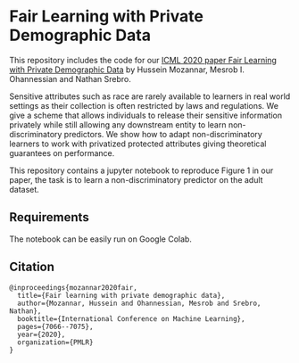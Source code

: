 # Fair Learning with Private Demographic Data

This repository includes the code  for our [ICML 2020 paper Fair Learning with Private Demographic Data](https://arxiv.org/pdf/2002.11651.pdf) by Hussein Mozannar, Mesrob I. Ohannessian and Nathan Srebro.



Sensitive attributes such as race are rarely available to learners in real world settings as their
collection is often restricted by laws and regulations. We give a scheme that allows individuals
to release their sensitive information privately while still allowing any downstream entity to
learn non-discriminatory predictors. We show how to adapt non-discriminatory learners to work
with privatized protected attributes giving theoretical guarantees on performance.

This repository contains a jupyter notebook to reproduce Figure 1 in our paper, the task is to learn a non-discriminatory predictor on the adult dataset.




## Requirements
The notebook can be easily run on Google Colab.


## Citation

```
@inproceedings{mozannar2020fair,
  title={Fair learning with private demographic data},
  author={Mozannar, Hussein and Ohannessian, Mesrob and Srebro, Nathan},
  booktitle={International Conference on Machine Learning},
  pages={7066--7075},
  year={2020},
  organization={PMLR}
}
```
